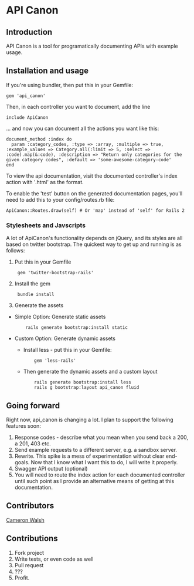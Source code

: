 # API Canon

## Introduction
API Canon is a tool for programatically documenting APIs with example usage.

## Installation and usage
If you're using bundler, then put this in your Gemfile:

    gem 'api_canon'

Then, in each controller you want to document, add the line

    include ApiCanon

... and now you can document all the actions you want like this:

    document_method :index do
      param :category_codes, :type => :array, :multiple => true, :example_values => Category.all(:limit => 5, :select => :code).map(&:code), :description => "Return only categories for the given category codes", :default => 'some-awesome-category-code'
    end

To view the api documentation, visit the documented controller's index action with '.html' as the format.

To enable the 'test' button on the generated documentation pages, you'll need to add this to your config/routes.rb file:

    ApiCanon::Routes.draw(self) # Or 'map' instead of 'self' for Rails 2

### Stylesheets and Javscripts
A lot of ApiCanon's functionality depends on jQuery, and its styles are all based on twitter bootstrap.  The quickest way to get up and running is as follows:

1. Put this in your Gemfile

        gem 'twitter-bootstrap-rails'

2. Install the gem

        bundle install

3. Generate the assets
  - Simple Option: Generate static assets

            rails generate bootstrap:install static
  - Custom Option: Generate dynamic assets

      - Install less - put this in your Gemfile:

                gem 'less-rails'

      - Then generate the dynamic assets and a custom layout

                rails generate bootstrap:install less
                rails g bootstrap:layout api_canon fluid

## Going forward

Right now, api_canon is changing a lot.  I plan to support the following features soon:

1. Response codes - describe what you mean when you send back a 200, a 201, 403 etc.
2. Send example requests to a different server, e.g. a sandbox server.
3. Rewrite. This spike is a mess of experimentation without clear end-goals. Now that I know what I want this to do, I will write it properly.
4. Swagger API output (optional)
5. You will need to route the index action for each documented controller until such point as I provide an alternative means of getting at this documentation.

## Contributors
[Cameron Walsh](http://github.com/cwalsh)

## Contributions
1. Fork project
2. Write tests, or even code as well
3. Pull request
4. ???
5. Profit.
